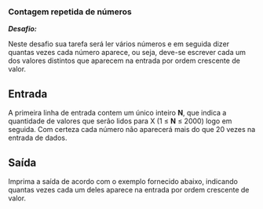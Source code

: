 ### **Contagem repetida de números**

***Desafio:***

Neste desafio sua tarefa será ler vários números e em seguida dizer quantas vezes cada número aparece, ou seja, deve-se escrever cada um dos valores distintos que aparecem na entrada por ordem crescente de valor.

## Entrada

A primeira linha de entrada contem um único inteiro **N**, que indica a quantidade de valores que serão lidos para X (1 ≤ **N** ≤ 2000) logo em seguida. Com certeza cada número não aparecerá mais do que 20 vezes na entrada de dados.

## Saída

Imprima a saída de acordo com o exemplo fornecido abaixo, indicando quantas vezes cada um deles aparece na entrada por ordem crescente de valor.

